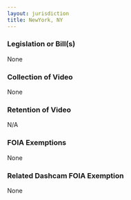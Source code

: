 ```yaml
---
layout: jurisdiction
title: NewYork, NY
---
```


### Legislation or Bill(s)

None

### Collection of Video

None

### Retention of Video

N/A

### FOIA Exemptions

None

### Related Dashcam FOIA Exemption

None
